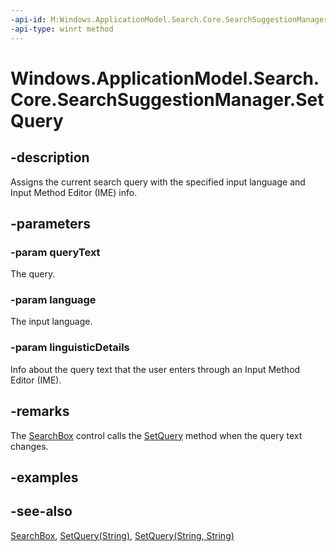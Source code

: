 ----api-id: M:Windows.ApplicationModel.Search.Core.SearchSuggestionManager.SetQuery(System.String,System.String,Windows.ApplicationModel.Search.SearchQueryLinguisticDetails)
-api-type: winrt method
---<!-- Method syntaxpublic void SetQuery(System.String queryText, System.String language, Windows.ApplicationModel.Search.SearchQueryLinguisticDetails linguisticDetails)--># Windows.ApplicationModel.Search.Core.SearchSuggestionManager.SetQuery## -descriptionAssigns the current search query with the specified input language and Input Method Editor (IME) info.## -parameters### -param queryTextThe query.### -param languageThe input language.### -param linguisticDetailsInfo about the query text that the user enters through an Input Method Editor (IME).## -remarksThe [SearchBox](../windows.ui.xaml.controls/searchbox.md) control calls the [SetQuery](searchsuggestionmanager_setquery.md) method when the query text changes.## -examples## -see-also[SearchBox](../windows.ui.xaml.controls/searchbox.md), [SetQuery(String)](searchsuggestionmanager_setquery_2037893158.md), [SetQuery(String, String)](searchsuggestionmanager_setquery_898352538.md)